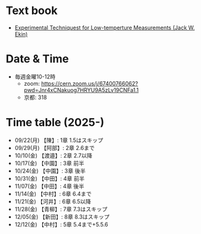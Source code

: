 # Text book
- [Experimental Techniquest for Low-temperture Measurements (Jack W. Ekin)](https://github.com/KU-HEQ/seminar_Ekin/blob/main/LowTempMeasTechniques_Ekin.pdf)

# Date & Time
- 毎週金曜10-12時  
  - zoom: https://cern.zoom.us/j/67400766062?pwd=Jnr4xCNakuog7HRYU9A5zLv19CNFa1.1
  - 京都: 318


# Time table (2025-)
- 09/22(月) 【陳】: 1章 1.5はスキップ
- 09/29(月) 【阿部】: 2章 2.6まで
- 10/10(金) 【渡邉】: 2章 2.7以降
- 10/17(金) 【中園】: 3章 前半
- 10/24(金) 【中園】: 3章 後半
- 10/31(金) 【中田】: 4章 前半
- 11/07(金) 【中田】: 4章 後半
- 11/14(金) 【中村】: 6章 6.4まで
- 11/21(金) 【河井】: 6章 6.5以降
- 11/28(金) 【青柳】: 7章 7.3はスキップ
- 12/05(金) 【新田】: 8章 8.3はスキップ
- 12/12(金) 【中村】: 5章 5.4まで+5.5.6
